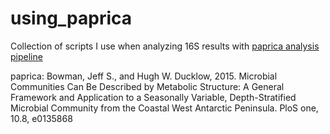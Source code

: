 # using_paprica
Collection of scripts I use when analyzing 16S results with [paprica analysis pipeline](https://github.com/bowmanjeffs/paprica)

paprica: 
Bowman, Jeff S., and Hugh W. Ducklow, 2015. Microbial Communities Can Be Described by Metabolic Structure: A General Framework and Application to a Seasonally Variable, Depth-Stratified Microbial Community from the Coastal West Antarctic Peninsula. PloS one, 10.8, e0135868

